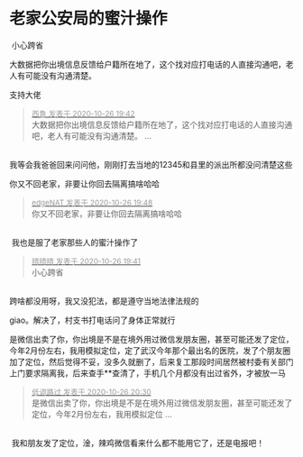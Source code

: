 # 老家公安局的蜜汁操作


<img src="static/image/smiley/default/lol.gif" smilieid="12" border="0" alt="" /><img src="static/image/smiley/default/lol.gif" smilieid="12" border="0" alt="" /><img src="static/image/smiley/default/lol.gif" smilieid="12" border="0" alt="" /> 小心跨省

大数据把你出境信息反馈给户籍所在地了，这个找对应打电话的人直接沟通吧，老人有可能没有沟通清楚。

支持大佬

<div class="quote"><blockquote><font size="2"><a href="https://www.hostloc.com/forum.php?mod=redirect&amp;goto=findpost&amp;pid=9355660&amp;ptid=758697" target="_blank"><font color="#999999">西鲁 发表于 2020-10-26 19:42</font></a></font><br />
大数据把你出境信息反馈给户籍所在地了，这个找对应打电话的人直接沟通吧，老人有可能没有沟通清楚。 ...</blockquote></div><br />
我等会我爸爸回来问问他，刚刚打去当地的12345和县里的派出所都没问清楚这些<img id="aimg_HSTQ2" onclick="zoom(this, this.src, 0, 0, 0)" class="zoom" src="https://cdn.jsdelivr.net/gh/hishis/forum-master/public/images/patch.gif" onmouseover="img_onmouseoverfunc(this)" onload="thumbImg(this)" border="0" alt="" />

你又不回老家，非要让你回去隔离搞啥哈哈

<div class="quote"><blockquote><font size="2"><a href="https://www.hostloc.com/forum.php?mod=redirect&amp;goto=findpost&amp;pid=9355689&amp;ptid=758697" target="_blank"><font color="#999999">edgeNAT 发表于 2020-10-26 19:48</font></a></font><br />
你又不回老家，非要让你回去隔离搞啥哈哈</blockquote></div><br />
<img src="static/image/smiley/yct/003.gif" smilieid="50" border="0" alt="" /> 我也是服了老家那些人的蜜汁操作了<img id="aimg_kXt57" onclick="zoom(this, this.src, 0, 0, 0)" class="zoom" src="https://cdn.jsdelivr.net/gh/hishis/forum-master/public/images/patch.gif" onmouseover="img_onmouseoverfunc(this)" onload="thumbImg(this)" border="0" alt="" />

<div class="quote"><blockquote><font size="2"><a href="https://www.hostloc.com/forum.php?mod=redirect&amp;goto=findpost&amp;pid=9355657&amp;ptid=758697" target="_blank"><font color="#999999">晴晴晴 发表于 2020-10-26 19:41</font></a></font><br />
小心跨省</blockquote></div><br />
跨啥都没用呀，我又没犯法，都是遵守当地法律法规的

giao。解决了，村支书打电话问了身体正常就行<img id="aimg_OPsk3" onclick="zoom(this, this.src, 0, 0, 0)" class="zoom" src="https://cdn.jsdelivr.net/gh/hishis/forum-master/public/images/patch.gif" onmouseover="img_onmouseoverfunc(this)" onload="thumbImg(this)" border="0" alt="" />

是微信出卖了你，你出境是不是在境外用过微信发朋友圈，甚至可能还发了定位，今年2月份左右，我用模拟定位，定了武汉今年那个最出名的医院，发了个朋友圈加了定位，然后觉得不妥，没多久就删了，后来复工那段时间居然被村委有关部门上门要求隔离我，后来查手**查清了，手机几个月都没有出过省外，才被放一马

<div class="quote"><blockquote><font size="2"><a href="https://www.hostloc.com/forum.php?mod=redirect&amp;goto=findpost&amp;pid=9355834&amp;ptid=758697" target="_blank"><font color="#999999">低调路过 发表于 2020-10-26 20:30</font></a></font><br />
是微信出卖了你，你出境是不是在境外用过微信发朋友圈，甚至可能还发了定位，今年2月份左右，我用模拟定位 ...</blockquote></div><br />
<img src="static/image/smiley/yct/022.gif" smilieid="42" border="0" alt="" /> 我和朋友发了定位，淦，辣鸡微信看来什么都不能用它了，还是电报吧！<img id="aimg_a0JI8" onclick="zoom(this, this.src, 0, 0, 0)" class="zoom" src="https://cdn.jsdelivr.net/gh/hishis/forum-master/public/images/patch.gif" onmouseover="img_onmouseoverfunc(this)" onload="thumbImg(this)" border="0" alt="" />
